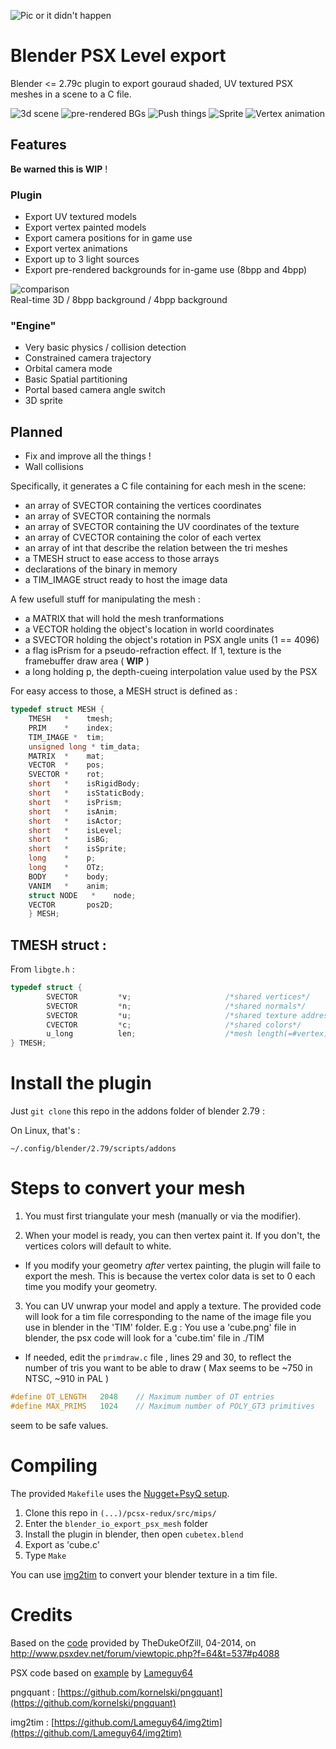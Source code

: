 ![Pic or it didn't happen](blender-psx.jpg)

# Blender PSX Level export 

Blender <= 2.79c plugin to export gouraud shaded, UV textured PSX meshes in a scene to a C file.

![3d scene](gif/3d.gif)
![pre-rendered BGs](gif/precalc.gif)
![Push things](gif/push.gif)
![Sprite](gif/sprite.gif)
![Vertex animation](gif/vertexanim.gif)

## Features

**Be warned this is WIP** !

### Plugin

  * Export UV textured models
  * Export vertex painted models
  * Export camera positions for in game use
  * Export vertex animations
  * Export up to 3 light sources
  * Export pre-rendered backgrounds for in-game use (8bpp and 4bpp)

![comparison](gif/rt-8b-4b.gif)  
Real-time 3D / 8bpp background / 4bpp background
  
### "Engine"

  * Very basic physics / collision detection
  * Constrained camera trajectory
  * Orbital camera mode
  * Basic Spatial partitioning
  * Portal based camera angle switch
  * 3D sprite

## Planned

  * Fix and improve all the things !
  * Wall collisions

Specifically, it generates a C file containing for each mesh in the scene:

  * an array of SVECTOR containing the vertices coordinates
  * an array of SVECTOR containing the normals
  * an array of SVECTOR containing the UV coordinates of the texture
  * an array of CVECTOR containing the color of each vertex
  * an array of int that describe the relation between the tri meshes
  * a TMESH struct to ease access to those arrays
  * declarations of the binary in memory
  * a TIM_IMAGE struct ready to host the image data

A few usefull stuff for manipulating the mesh :

  * a MATRIX that will hold the mesh tranformations
  * a VECTOR holding the object's location in world coordinates
  * a SVECTOR holding the object's rotation in PSX angle units (1 == 4096)
  * a flag isPrism for a pseudo-refraction effect. If 1, texture is the framebuffer draw area ( __WIP__ )
  * a long holding p, the depth-cueing interpolation value used by the PSX
  
  For easy access to those, a MESH struct is defined as :
  
```c
typedef struct MESH {  
	TMESH   *    tmesh;
	PRIM    *    index;
	TIM_IMAGE *  tim;  
	unsigned long * tim_data;
	MATRIX  *    mat;
	VECTOR  *    pos;
	SVECTOR *    rot;
	short   *    isRigidBody;
	short   *    isStaticBody;
	short   *    isPrism;
	short   *    isAnim;
	short   *    isActor;
	short   *    isLevel;
	short   *    isBG;
	short   *    isSprite;
	long    *    p;
	long    *    OTz;
	BODY    *    body;
	VANIM   *    anim;
	struct NODE   *    node;
	VECTOR       pos2D;
	} MESH;

```

## TMESH struct :
  
From `libgte.h`  :

```c
typedef struct {
        SVECTOR         *v;                     /*shared vertices*/
        SVECTOR         *n;                     /*shared normals*/
        SVECTOR         *u;                     /*shared texture addresses*/
        CVECTOR         *c;                     /*shared colors*/
        u_long          len;                    /*mesh length(=#vertex)*/
} TMESH;
```

# Install the plugin

Just `git clone` this repo in the addons folder of blender 2.79 :

On Linux, that's :

`~/.config/blender/2.79/scripts/addons`

# Steps to convert your mesh

  1. You must first triangulate your mesh (manually or via the modifier).
    
  2. When your model is ready, you can then vertex paint it. If you don't, the vertices colors will default to white.
  
  * If you modify your geometry *after* vertex painting, the plugin will faile to export the mesh. This is because the vertex color data is set to 0 each time you modify your geometry.

  3. You can UV unwrap your model and apply a texture. The provided code will look for a tim file corresponding to the name of the image file you use in blender in the 'TIM' folder. 
E.g : You use a 'cube.png' file in blender, the psx code will look for a 'cube.tim' file in ./TIM 

  * If needed, edit the `primdraw.c` file , lines 29 and 30,  to reflect the number of tris you want to be able to draw ( Max seems to be ~750 in NTSC, ~910 in PAL )
  
```c
#define OT_LENGTH	2048	// Maximum number of OT entries
#define MAX_PRIMS	1024	// Maximum number of POLY_GT3 primitives
```
seem to be safe values.

# Compiling

The provided `Makefile`  uses the [Nugget+PsyQ setup](https://github.com/ABelliqueux/nolibgs_hello_worlds#setting-up-the-sdk--modern-gcc--psyq-aka-nuggetpsyq).

  1. Clone this repo in `(...)/pcsx-redux/src/mips/`
  2. Enter the `blender_io_export_psx_mesh` folder
  3. Install the plugin in blender, then open `cubetex.blend`
  4. Export as 'cube.c'
  5. Type `Make`

You can use [img2tim](https://github.com/Lameguy64/img2tim) to convert your blender texture in a tim file.

# Credits

Based on the [code](https://pastebin.com/suU9DigB) provided by TheDukeOfZill, 04-2014, on http://www.psxdev.net/forum/viewtopic.php?f=64&t=537#p4088

PSX code based on [example](http://psx.arthus.net/code/primdraw.7z) by [Lameguy64](https://github.com/Lameguy64)

pngquant : [https://github.com/kornelski/pngquant](https://github.com/kornelski/pngquant)

img2tim : [https://github.com/Lameguy64/img2tim](https://github.com/Lameguy64/img2tim)
